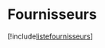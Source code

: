 # Fournisseurs

[!include[listefournisseurs](fournisseurs.listefournisseurs.autogen.md)]








































































